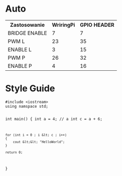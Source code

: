 <!DOCTYPE html>
<html>

<head>
  <meta charset="utf-8">
  <meta name="viewport" content="width=device-width, initial-scale=1.0">
  <link rel="stylesheet" href="https://stackedit.io/style.css" />
</head>

<body class="stackedit">
  <div class="stackedit__html"><h1 id="auto">Auto</h1>
<table>
  <tr>
    <th>Zastosowanie</th>
    <th>WriringPi</th>
    <th>GPIO HEADER</th>
  </tr>
  <tr>
    <td>BRIDGE ENABLE</td>
    <td>7</td>
    <td>7</td>
  </tr>
  <tr>
    <td>PWM L</td>
    <td>23</td>
    <td>35</td>
  </tr>
  <tr>
    <td>ENABLE L</td>
    <td>3</td>
    <td>15</td>
  </tr>
  <tr>
    <td>PWM P</td>
    <td>26</td>
    <td>32</td>
  </tr>
  <tr>
    <td>ENABLE P</td>
    <td>4</td>
    <td>16</td>
  </tr>
</table>
<h1 id="style-guide">Style Guide</h1>
<pre><code>#include &lt;iostream&gt;
using namspace std;

int main()
{
    int a = 4;                      // a
    int c = a + 6;

    for (int i = 0 ; i &lt; c ; i++)
    {
        cout &lt;&lt; "HelloWorld";
    }

    return 0;
}
</code></pre>
</div>
</body>

</html>
